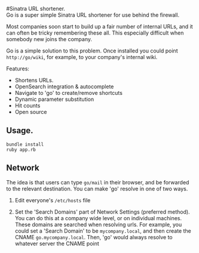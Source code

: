 #Sinatra URL shortener.          
Go is a super simple Sinatra URL shortener for use behind the firewall.  
       
Most companies soon start to build up a fair number of internal URLs, and it can often be tricky remembering these all. This especially difficult when somebody new joins the company.

Go is a simple solution to this problem. Once installed you could point `http://go/wiki`, for example, to your company's internal wiki.     
                                  
Features:                           
* Shortens URLs.                
* OpenSearch integration & autocomplete     
* Navigate to 'go' to create/remove shortcuts     
* Dynamic parameter substitution    
* Hit counts         
* Open source         
               
## Usage.               
    bundle install      
    ruby app.rb       
        
## Network  

The idea is that users can type `go/mail` in their browser, and be forwarded
to the relevant destination. You can make 'go' resolve in one of two ways.

1. Edit everyone's `/etc/hosts` file

2. Set the 'Search Domains' part of Network Settings (preferred method). You can do this
   at a company wide level, or on individual machines. These domains are
   searched when resolving urls. For example, you could set a 'Search Domain'
   to be `mycompany.local`, and then create the CNAME `go.mycompany.local`.
   Then, 'go' would always resolve to whatever server the CNAME point

